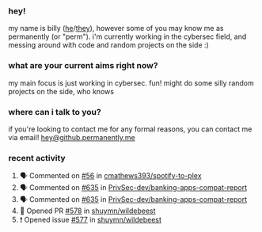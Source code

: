 ### hey!
my name is billy ([he](https://en.pronouns.page/he/him)/[they](https://en.pronouns.page/they/them)), however some of you may know me as permanently (or "perm"). i'm currently working in the cybersec field, and messing around with code and random projects on the side :)

### what are your current aims right now?
my main focus is just working in cybersec. fun!
might do some silly random projects on the side, who knows

### where can i talk to you?
if you're looking to contact me for any formal reasons, you can contact me via email! [hey@github.permanently.me](mailto:hey@github.permanently.me)

### recent activity
<!--START_SECTION:activity-->
1. 🗣 Commented on [#56](https://github.com/cmathews393/spotify-to-plex/issues/56#issuecomment-3406676157) in [cmathews393/spotify-to-plex](https://github.com/cmathews393/spotify-to-plex)
2. 🗣 Commented on [#635](https://github.com/PrivSec-dev/banking-apps-compat-report/issues/635#issuecomment-3094734642) in [PrivSec-dev/banking-apps-compat-report](https://github.com/PrivSec-dev/banking-apps-compat-report)
3. 🗣 Commented on [#635](https://github.com/PrivSec-dev/banking-apps-compat-report/issues/635#issuecomment-3094734642) in [PrivSec-dev/banking-apps-compat-report](https://github.com/PrivSec-dev/banking-apps-compat-report)
4. 💪 Opened PR [#578](https://github.com/shuymn/wildebeest/pull/578) in [shuymn/wildebeest](https://github.com/shuymn/wildebeest)
5. ❗ Opened issue [#577](https://github.com/shuymn/wildebeest/issues/577) in [shuymn/wildebeest](https://github.com/shuymn/wildebeest)
<!--END_SECTION:activity-->
